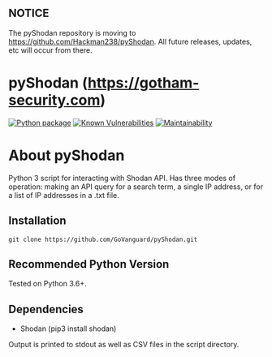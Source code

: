 ## NOTICE

The pyShodan repository is moving to https://github.com/Hackman238/pyShodan. All future releases, updates, etc will occur from there.

##

pyShodan (https://gotham-security.com)
==
[![Python package](https://github.com/GoVanguard/pyShodan/actions/workflows/master.yml/badge.svg)](https://github.com/GoVanguard/pyShodan/actions/workflows/master.yml)
[![Known Vulnerabilities](https://snyk.io/test/github/GoVanguard/pyShodan/badge.svg?targetFile=requirements.txt)](https://snyk.io/test/github/GoVanguard/pyShodan?targetFile=requirements.txt)
[![Maintainability](https://api.codeclimate.com/v1/badges/6b69cfa99c674d04e7a9/maintainability)](https://codeclimate.com/github/GoVanguard/pyShodan/maintainability)

# About pyShodan
Python 3 script for interacting with Shodan API. Has three modes of operation: making an API query for a search term, a single IP address, or for a list of IP addresses in a .txt file.

## Installation
```
git clone https://github.com/GoVanguard/pyShodan.git
```

## Recommended Python Version
Tested on Python 3.6+.

## Dependencies
* Shodan (pip3 install shodan)

Output is printed to stdout as well as CSV files in the script directory.
